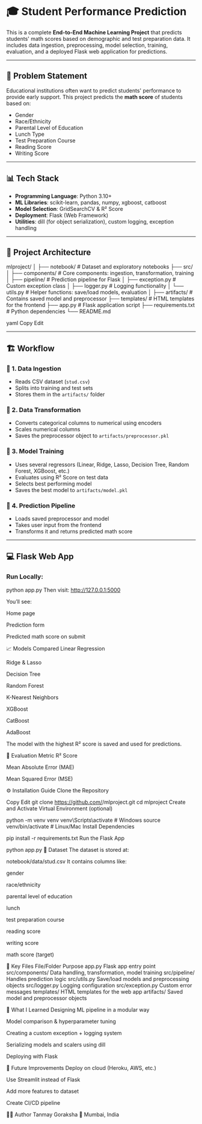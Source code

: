 # 🎓 Student Performance Prediction

This is a complete **End-to-End Machine Learning Project** that predicts students' math scores based on demographic and test preparation data. It includes data ingestion, preprocessing, model selection, training, evaluation, and a deployed Flask web application for predictions.

---

## 🧠 Problem Statement

Educational institutions often want to predict students' performance to provide early support. This project predicts the **math score** of students based on:

- Gender
- Race/Ethnicity
- Parental Level of Education
- Lunch Type
- Test Preparation Course
- Reading Score
- Writing Score

---

## 📊 Tech Stack

- **Programming Language**: Python 3.10+
- **ML Libraries**: scikit-learn, pandas, numpy, xgboost, catboost
- **Model Selection**: GridSearchCV & R² Score
- **Deployment**: Flask (Web Framework)
- **Utilities**: dill (for object serialization), custom logging, exception handling

---

## 🧱 Project Architecture

mlproject/
│
├── notebook/ # Dataset and exploratory notebooks
├── src/
│ ├── components/ # Core components: ingestion, transformation, training
│ ├── pipeline/ # Prediction pipeline for Flask
│ ├── exception.py # Custom exception class
│ ├── logger.py # Logging functionality
│ └── utils.py # Helper functions: save/load models, evaluation
│
├── artifacts/ # Contains saved model and preprocessor
├── templates/ # HTML templates for the frontend
├── app.py # Flask application script
├── requirements.txt # Python dependencies
└── README.md

yaml
Copy
Edit

---

## 🏗️ Workflow

### 🔹 1. Data Ingestion
- Reads CSV dataset (`stud.csv`)
- Splits into training and test sets
- Stores them in the `artifacts/` folder

### 🔹 2. Data Transformation
- Converts categorical columns to numerical using encoders
- Scales numerical columns
- Saves the preprocessor object to `artifacts/preprocessor.pkl`

### 🔹 3. Model Training
- Uses several regressors (Linear, Ridge, Lasso, Decision Tree, Random Forest, XGBoost, etc.)
- Evaluates using R² Score on test data
- Selects best performing model
- Saves the best model to `artifacts/model.pkl`

### 🔹 4. Prediction Pipeline
- Loads saved preprocessor and model
- Takes user input from the frontend
- Transforms it and returns predicted math score

---

## 💻 Flask Web App

### Run Locally:

python app.py
Then visit: http://127.0.0.1:5000

You’ll see:

Home page

Prediction form

Predicted math score on submit

📈 Models Compared
Linear Regression

Ridge & Lasso

Decision Tree

Random Forest

K-Nearest Neighbors

XGBoost

CatBoost

AdaBoost

The model with the highest R² score is saved and used for predictions.

🧪 Evaluation Metric
R² Score

Mean Absolute Error (MAE)

Mean Squared Error (MSE)

⚙️ Installation Guide
Clone the Repository

Copy
Edit
git clone https://github.com/<your-username>/mlproject.git
cd mlproject
Create and Activate Virtual Environment (optional)



python -m venv venv
venv\Scripts\activate      # Windows
source venv/bin/activate   # Linux/Mac
Install Dependencies

pip install -r requirements.txt
Run the Flask App

python app.py
📂 Dataset
The dataset is stored at:


notebook/data/stud.csv
It contains columns like:

gender

race/ethnicity

parental level of education

lunch

test preparation course

reading score

writing score

math score (target)

🧰 Key Files
File/Folder	Purpose
app.py	Flask app entry point
src/components/	Data handling, transformation, model training
src/pipeline/	Handles prediction logic
src/utils.py	Save/load models and preprocessing objects
src/logger.py	Logging configuration
src/exception.py	Custom error messages
templates/	HTML templates for the web app
artifacts/	Saved model and preprocessor objects

🧠 What I Learned
Designing ML pipeline in a modular way

Model comparison & hyperparameter tuning

Creating a custom exception + logging system

Serializing models and scalers using dill

Deploying with Flask

🌟 Future Improvements
Deploy on cloud (Heroku, AWS, etc.)

Use Streamlit instead of Flask

Add more features to dataset

Create CI/CD pipeline

🙋‍♂️ Author
Tanmay Goraksha
📍 Mumbai, India
